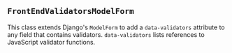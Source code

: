 ## `FrontEndValidatorsModelForm`

This class extends Django's `ModelForm` to add a `data-validators` attribute to any field that contains validators. `data-validators` lists references to JavaScript validator functions.
